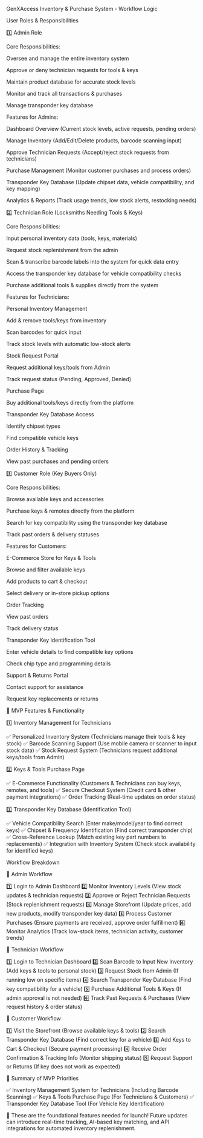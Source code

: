 GenXAccess Inventory & Purchase System - Workflow Logic

User Roles & Responsibilities

1️⃣ Admin Role

Core Responsibilities:

Oversee and manage the entire inventory system

Approve or deny technician requests for tools & keys

Maintain product database for accurate stock levels

Monitor and track all transactions & purchases

Manage transponder key database

Features for Admins:

Dashboard Overview (Current stock levels, active requests, pending orders)

Manage Inventory (Add/Edit/Delete products, barcode scanning input)

Approve Technician Requests (Accept/reject stock requests from technicians)

Purchase Management (Monitor customer purchases and process orders)

Transponder Key Database (Update chipset data, vehicle compatibility, and key mapping)

Analytics & Reports (Track usage trends, low stock alerts, restocking needs)

2️⃣ Technician Role (Locksmiths Needing Tools & Keys)

Core Responsibilities:

Input personal inventory data (tools, keys, materials)

Request stock replenishment from the admin

Scan & transcribe barcode labels into the system for quick data entry

Access the transponder key database for vehicle compatibility checks

Purchase additional tools & supplies directly from the system

Features for Technicians:

Personal Inventory Management

Add & remove tools/keys from inventory

Scan barcodes for quick input

Track stock levels with automatic low-stock alerts

Stock Request Portal

Request additional keys/tools from Admin

Track request status (Pending, Approved, Denied)

Purchase Page

Buy additional tools/keys directly from the platform

Transponder Key Database Access

Identify chipset types

Find compatible vehicle keys

Order History & Tracking

View past purchases and pending orders

3️⃣ Customer Role (Key Buyers Only)

Core Responsibilities:

Browse available keys and accessories

Purchase keys & remotes directly from the platform

Search for key compatibility using the transponder key database

Track past orders & delivery statuses

Features for Customers:

E-Commerce Store for Keys & Tools

Browse and filter available keys

Add products to cart & checkout

Select delivery or in-store pickup options

Order Tracking

View past orders

Track delivery status

Transponder Key Identification Tool

Enter vehicle details to find compatible key options

Check chip type and programming details

Support & Returns Portal

Contact support for assistance

Request key replacements or returns

📌 MVP Features & Functionality

1️⃣ Inventory Management for Technicians

✅ Personalized Inventory System (Technicians manage their tools & key stock)
✅ Barcode Scanning Support (Use mobile camera or scanner to input stock data)
✅ Stock Request System (Technicians request additional keys/tools from Admin)

2️⃣ Keys & Tools Purchase Page

✅ E-Commerce Functionality (Customers & Technicians can buy keys, remotes, and tools)
✅ Secure Checkout System (Credit card & other payment integrations)
✅ Order Tracking (Real-time updates on order status)

3️⃣ Transponder Key Database (Identification Tool)

✅ Vehicle Compatibility Search (Enter make/model/year to find correct keys)
✅ Chipset & Frequency Identification (Find correct transponder chip)
✅ Cross-Reference Lookup (Match existing key part numbers to replacements)
✅ Integration with Inventory System (Check stock availability for identified keys)

Workflow Breakdown

🔹 Admin Workflow

1️⃣ Login to Admin Dashboard
2️⃣ Monitor Inventory Levels (View stock updates & technician requests)
3️⃣ Approve or Reject Technician Requests (Stock replenishment requests)
4️⃣ Manage Storefront (Update prices, add new products, modify transponder key data)
5️⃣ Process Customer Purchases (Ensure payments are received, approve order fulfillment)
6️⃣ Monitor Analytics (Track low-stock items, technician activity, customer trends)

🔹 Technician Workflow

1️⃣ Login to Technician Dashboard
2️⃣ Scan Barcode to Input New Inventory (Add keys & tools to personal stock)
3️⃣ Request Stock from Admin (If running low on specific items)
4️⃣ Search Transponder Key Database (Find key compatibility for a vehicle)
5️⃣ Purchase Additional Tools & Keys (If admin approval is not needed)
6️⃣ Track Past Requests & Purchases (View request history & order status)

🔹 Customer Workflow

1️⃣ Visit the Storefront (Browse available keys & tools)
2️⃣ Search Transponder Key Database (Find correct key for a vehicle)
3️⃣ Add Keys to Cart & Checkout (Secure payment processing)
4️⃣ Receive Order Confirmation & Tracking Info (Monitor shipping status)
5️⃣ Request Support or Returns (If key does not work as expected)

📌 Summary of MVP Priorities

✅ Inventory Management System for Technicians (Including Barcode Scanning)
✅ Keys & Tools Purchase Page (For Technicians & Customers)
✅ Transponder Key Database Tool (For Vehicle Key Identification)

🚀 These are the foundational features needed for launch! Future updates can introduce real-time tracking, AI-based key matching, and API integrations for automated inventory replenishment.